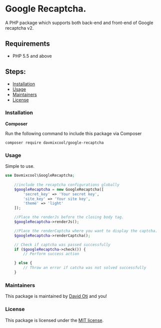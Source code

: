 # Google Recaptcha.

A PHP package which supports both back-end and front-end of Google recaptcha v2.


## Requirements

- PHP 5.5 and above

## Steps:

* [Installation](#installation)
* [Usage](#usage)
* [Maintainers](#maintainers)
* [License](#license)


### Installation

**Composer**

Run the following command to include this package via Composer

```shell
composer require davmixcool/google-recaptcha
```


### Usage
Simple to use.

```php
use Davmixcool\GoogleRecaptcha;
	
	//include the recaptcha configurations globally
	$googleRecaptcha = new GoogleRecaptcha([
		'secret_key' => 'Your secret key',
		'site_key' => 'Your site key',
		'theme' => 'light'
	]);

	//Place the renderJs before the closing body tag.
	$googleRecaptcha->renderJs();

	//Place the renderCaptcha where you want to display the captcha.
	$googleRecaptcha->renderCaptcha();

	// Check if captcha was passed successfully 
	if ($googleRecaptcha->check()) {
	    // Perform success action

	} else {
	    // Throw an error if catcha was not solved successfully
	}
```

### Maintainers

This package is maintained by [David Oti](http://github.com/davmixcool) and you!


### License

This package is licensed under the [MIT license](https://github.com/davmixcool/GoogleRecaptcha/blob/master/LICENSE).
